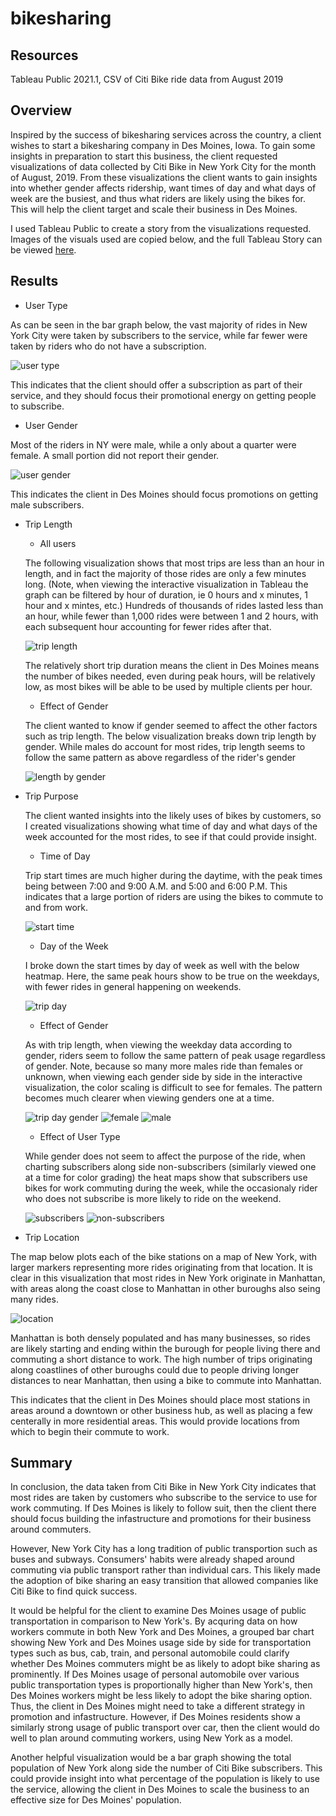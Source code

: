 # bikesharing

## Resources

Tableau Public 2021.1, CSV of Citi Bike ride data from August 2019

## Overview

Inspired by the success of bikesharing services across the country, a client wishes to start a bikesharing company in Des Moines, Iowa.  To gain some insights in preparation to start this business, the client requested visualizations of data collected by Citi Bike in New York City for the month of August, 2019.  From these visualizations the client wants to gain insights into whether gender affects ridership, want times of day and what days of week are the busiest, and thus what riders are likely using the bikes for.  This will help the client target and scale their business in Des Moines.

I used Tableau Public to create a story from the visualizations requested.  Images of the visuals used are copied below, and the full Tableau Story can be viewed [here](https://public.tableau.com/profile/michael.hertel#!/vizhome/NYCCitiBikeChallenge_16181110490760/Story1).

## Results

- User Type

As can be seen in the bar graph below, the vast majority of rides in New York City were taken by subscribers to the service, while far fewer were taken by riders who do not have a subscription.

![user type](resources/slide_1.png)

This indicates that the client should offer a subscription as part of their service, and they should focus their promotional energy on getting people to subscribe.
- User Gender

Most of the riders in NY were male, while a only about a quarter were female.  A small portion did not report their gender.

![user gender](resources/slide_3.png)

This indicates the client in Des Moines should focus promotions on getting male subscribers.

- Trip Length
    - All users

    The following visualization shows that most trips are less than an hour in length, and in fact the majority of those rides are only a few minutes long.  (Note, when viewing the interactive visualization in Tableau the graph can be filtered by hour of duration, ie 0 hours and x minutes, 1 hour and x mintes, etc.) Hundreds of thousands of rides lasted less than an hour, while fewer than 1,000 rides were between 1 and 2 hours, with each subsequent hour accounting for fewer rides after that.

    ![trip length](resources/slide_2.png)

    The relatively short trip duration means the client in Des Moines means the number of bikes needed, even during peak hours, will be relatively low, as most bikes will be able to be used by multiple clients per hour.

    - Effect of Gender
    
    The client wanted to know if gender seemed to affect the other factors such as trip length.  The below visualization breaks down trip length by gender.  While males do account for most rides, trip length seems to follow the same pattern as above regardless of the rider's gender

    ![length by gender](resources/slide_4.png)

- Trip Purpose

    The client wanted insights into the likely uses of bikes by customers, so I created visualizations showing what time of day and what days of the week accounted for the most rides, to see if that could provide insight.

    - Time of Day

    Trip start times are much higher during the daytime, with the peak times being between 7:00 and 9:00 A.M. and 5:00 and 6:00 P.M.  This indicates that a large portion of riders are using the bikes to commute to and from work.
    

    ![start time](resources/slide_5.png)
    
    - Day of the Week

    I broke down the start times by day of week as well with the below heatmap.  Here, the same peak hours show to be true on the weekdays, with fewer rides in general happening on weekends.
    
    ![trip day](resources/slide_6.png)

    - Effect of Gender
    
    As with trip length, when viewing the weekday data according to gender, riders seem to follow the same pattern of peak usage regardless of gender.  Note, because so many more males ride than females or unknown, when viewing each gender side by side in the interactive visualization, the color scaling is difficult to see for females.  The pattern becomes much clearer when viewing genders one at a time.

    ![trip day gender](resources/slide_7.png)
    ![female](resources/slide_7a.png) 
    ![male](resources/slide_7b.png)
    
    - Effect of User Type

    While gender does not seem to affect the purpose of the ride, when charting subscribers along side non-subscribers (similarly viewed one at a time for color grading) the heat maps show that subscribers use bikes for work commuting during the week, while the occasionaly rider who does not subscribe is more likely to ride on the weekend.
    
    ![subscribers](resources/slide_8a.png)
    ![non-subscribers](resources/slide_8b.png)

- Trip Location

The map below plots each of the bike stations on a map of New York, with larger markers representing more rides originating from that location.  It is clear in this visualization that most rides in New York originate in Manhattan, with areas along the coast close to Manhattan in other buroughs also seing many rides.  

![location](resources/slide_9.png)

Manhattan is both densely populated and has many businesses, so rides are likely starting and ending within the burough for people living there and commuting a short distance to work.  The high number of trips originating along coastlines of  other buroughs could due to people driving longer distances to near Manhattan, then using a bike to commute into Manhattan.

This indicates that the client in Des Moines should place most stations in areas around a downtown or other business hub, as well as placing a few centerally in more residential areas.  This would provide locations from which to begin their commute to work.

## Summary

In conclusion, the data taken from Citi Bike in New York City indicates that most rides are taken by customers who subscribe to the service to use for work commuting.  If Des Moines is likely to follow suit, then the client there should focus building the infastructure and promotions for their business around commuters.

However, New York City has a long tradition of public transportion such as buses and subways.  Consumers' habits were already shaped around commuting via public transport rather than individual cars.  This likely made the adoption of bike sharing an easy transition that allowed companies like Citi Bike to find quick success.  

It would be helpful for the client to examine Des Moines usage of public transportation in comparison to New York's.  By acquring data on how workers commute in both New York and Des Moines, a grouped bar chart showing New York and Des Moines usage side by side for transportation types such as bus, cab, train, and personal automobile could clarify whether Des Moines commuters might be as likely to adopt bike sharing as prominently.  If Des Moines usage of personal automobile over various public transportation types is proportionally higher than New York's, then Des Moines workers might be less likely to adopt the bike sharing option.  Thus, the client in Des Moines might need to take a different strategy in promotion and infastructure.  However, if Des Moines residents show a similarly strong usage of public transport over car, then the client would do well to plan around commuting workers, using New York as a model.

Another helpful visualization would be a bar graph showing the total population of New York along side the number of Citi Bike subscribers.  This could provide insight into what percentage of the population is likely to use the service, allowing the client in Des Moines to scale the business to an effective size for Des Moines' population.








